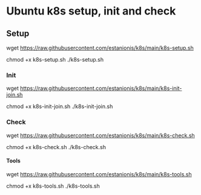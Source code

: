 # Ubuntu k8s setup, init and check
## Setup

wget https://raw.githubusercontent.com/estanionis/k8s/main/k8s-setup.sh

chmod +x k8s-setup.sh
./k8s-setup.sh

### Init

wget https://raw.githubusercontent.com/estanionis/k8s/main/k8s-init-join.sh

chmod +x k8s-init-join.sh
./k8s-init-join.sh

### Check

wget https://raw.githubusercontent.com/estanionis/k8s/main/k8s-check.sh

chmod +x k8s-check.sh
./k8s-check.sh

#### Tools

wget https://raw.githubusercontent.com/estanionis/k8s/main/k8s-tools.sh

chmod +x k8s-tools.sh
./k8s-tools.sh

